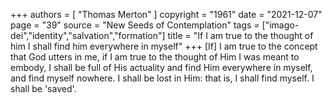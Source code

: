 +++
authors = [
  "Thomas Merton"
]
copyright = "1961"
date = "2021-12-07"
page = "39"
source = "New Seeds of Contemplation"
tags = ["imago-dei","identity","salvation","formation"]
title = "If I am true to the thought of him I shall find him everywhere in myself"
+++
[If] I am true to the concept that God utters in me, if I am true to the thought of Him I was meant to embody, I shall be full of His actuality and find Him everywhere in myself, and find myself nowhere. I shall be lost in Him: that is, I shall find myself. I shall be 'saved'.
